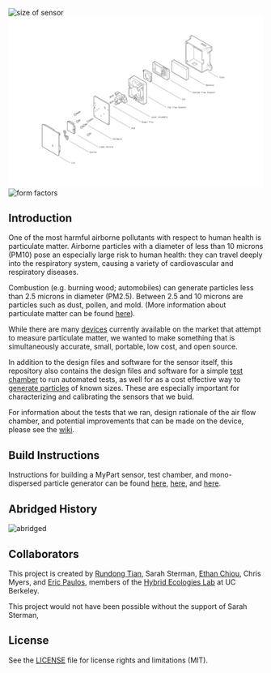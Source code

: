 ![size of sensor](images/size_of_sensor.jpg "size")
![exploded view](images/MyPart_V0_with_case_exploded.png "exploded drawing")
![form factors](images/form_factors.jpg "forms")

## Introduction

One of the most harmful airborne pollutants with respect to human health is particulate matter. Airborne particles with a diameter of less than 10 microns (PM10) pose an especially large risk to human health: they can travel deeply into the respiratory system, causing a variety of cardiovascular and respiratory diseases. 

Combustion (e.g. burning wood; automobiles) can generate particles less than 2.5 microns in diameter (PM2.5).  Between 2.5 and 10 microns are particles such as dust, pollen, and mold. (More information about particulate matter can be found [here](https://www.epa.gov/pm-pollution/particulate-matter-pm-basics)). 

While there are many [devices](http://www.aqmd.gov/aq-spec/evaluations#&MainContent_C001_Col00=2) currently available on the market that attempt to measure particulate matter, we wanted to make something that is simultaneously accurate, small, portable, low cost, and open source.  

In addition to the design files and software for the sensor itself, this repository also contains the design files and software for a simple [test chamber](https://github.com/rutian/MyPart/blob/master/testing_chamber) to run automated tests, as well for as a cost effective way to [generate particles](https://github.com/rutian/MyPart/blob/master/atomizer) of known sizes. These are especially important for characterizing and calibrating the sensors that we buid. 

For information about the tests that we ran, design rationale of the air flow chamber, and potential improvements that can be made on the device, please see the [wiki](https://github.com/rutian/MyPart/wiki).

## Build Instructions

Instructions for building a MyPart sensor, test chamber, and mono-dispersed particle generator can be found [here](http://www.instructables.com/id/How-to-Build-a-Portable-Accurate-Low-Cost-Open-Sou/), [here](http://www.instructables.com/id/How-to-Build-a-Test-Chamber-for-Air-Particle-Senso/), and [here](http://www.instructables.com/id/How-to-Build-a-Monodisperse-Particle-Generator-for/).

## Abridged History

![abridged](images/abridged_history.jpg "history")

## Collaborators

This project is created by [Rundong Tian](www.rundongtian.com), Sarah Sterman, [Ethan Chiou](http://echiou.com/), Chris Myers, and [Eric Paulos](paulos.net), members of the [Hybrid Ecologies Lab](http://www.hybrid-ecologies.org) at UC Berkeley.

This project would not have been possible without the support of Sarah Sterman, 
## License

See the [LICENSE](LICENSE.md) file for license rights and limitations (MIT).






